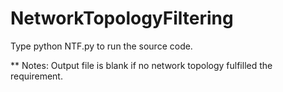 # NetworkTopologyFiltering

Type python NTF.py to run the source code.

** Notes: Output file is blank if no network topology fulfilled the requirement.
